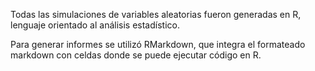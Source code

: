 Todas las simulaciones de variables aleatorias fueron generadas en R, lenguaje orientado al análisis estadístico. 

Para generar informes se utilizó RMarkdown, que integra el formateado markdown con celdas donde se puede ejecutar código en R.
